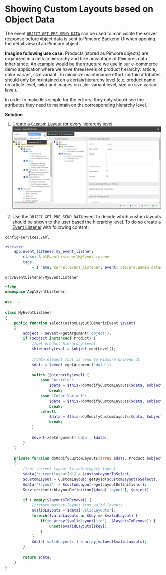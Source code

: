 # Showing Custom Layouts based on Object Data

The event [`OBJECT_GET_PRE_SEND_DATA`](https://github.com/pimcore/pimcore/blob/11.x/lib/Event/AdminEvents.php#L292-L304)
can be used to manipulate the server response before object data is sent to Pimcore Backend UI when opening the detail
view of an Pimcore object. 

**Imagine following use case:** 
Products (stored as Pimcore objects) are organized in a certain hierarchy and take advantage of Pimcores data 
inheritance. An example would be the structure we use in our e-commerce demo application where we have three levels
of product hierarchy: article, color variant, size variant.
To minimize maintenance effort, certain attributes should only be maintained on a certain hierarchy level (e.g. product
name on article level, color and images on color variant level, size on size variant level).
 
In order to make this simple for the editors, they only should see the attributes they need to maintain on the corresponding
hierarchy level. 


**Solution**

1) Create a [Custom Layout](../05_Objects/01_Object_Classes/05_Class_Settings/15_Custom_Layouts.md) 
for every hierarchy level. 
![Custom Layout Definitions](img/custom-layout-definition.jpg)

 
2) Use the `OBJECT_GET_PRE_SEND_DATA` event to decide which custom layouts should be shown to the user based the hierarchy level. 
To do so create a [Event Listener](../20_Extending_Pimcore/11_Event_API_and_Event_Manager.md) 
with following content: 


`config/services.yaml`
```yml
services:
    app.event_listener.my_event_listner:
        class: App\EventListener\MyEventListener
        tags:
            - { name: kernel.event_listener, event: pimcore.admin.dataobject.get.preSendData, method: selectCustomLayout }
```

`src/EventListener/MyEventListener`

```php
<?php
namespace App\EventListener;

use ... 

class MyEventListener
{
    public function selectCustomLayout(GenericEvent $event)
    {
        $object = $event->getArgument('object');
        if ($object instanceof Product) {
            //get product hierarchy level
            $hierarchyLevel = $object->getLevel(); 

            //data element that is send to Pimcore backend UI
            $data = $event->getArgument('data');

            switch ($hierarchyLevel) {
                case 'Article':
                    $data = $this->doModifyCustomLayouts($data, $object, 2, [0, 1]);
                    break;
                case 'Color Variant':
                    $data = $this->doModifyCustomLayouts($data, $object, 1, [0, 2]);
                    break;
                default:
                    $data = $this->doModifyCustomLayouts($data, $object, 0, [1, 2]);
                    break;
            }
            
            $event->setArgument('data', $data);
        }
    }

    private function doModifyCustomLayouts(array $data, Product $object, int $customLayoutToSelect, array $layoutsToRemove): array
    {
        //set current layout to subcategory layout
        $data['currentLayoutId'] = $customLayoutToSelect;
        $customLayout = CustomLayout::getById($customLayoutToSelect);
        $data['layout'] = $customLayout->getLayoutDefinitions();
        Service::enrichLayoutDefinition($data['layout'], $object);
        
        if (!empty($layoutsToRemove)) {
            //remove master layout from valid layouts
            $validLayouts = $data['validLayouts'];
            foreach($validLayouts as $key => $validLayout) {
                if(in_array($validLayout['id'], $layoutsToRemove)) {
                    unset($validLayouts[$key]);
                }
            }
            $data['validLayouts'] = array_values($validLayouts);            
        }

        return $data; 
    }
}


```
